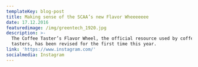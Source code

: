 ```yaml
---
templateKey: blog-post
title: Making sense of the SCAA’s new Flavor Wheeeeeee
date: 17.12.2016
featuredimage: /img/greentech_1920.jpg
description: >-
  The Coffee Taster’s Flavor Wheel, the official resource used by coffee
  tasters, has been revised for the first time this year.
link: 'https://www.instagram.com/'
socialmedia: Instagram
---
```


